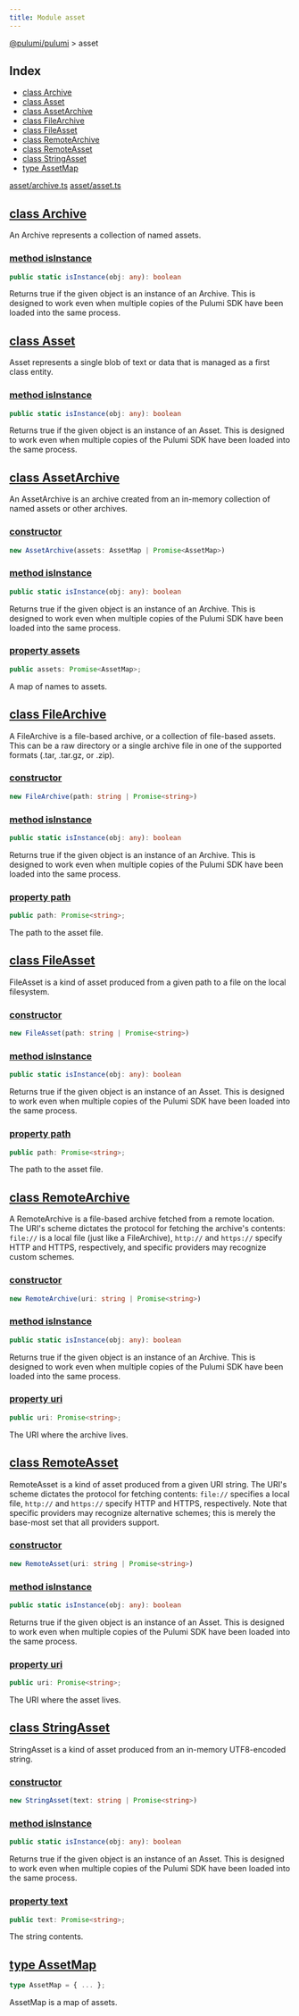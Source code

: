 ```yaml
---
title: Module asset
---
```


<a href="../index.html">@pulumi/pulumi</a> &gt; asset

<h2 class="pdoc-module-header">Index</h2>

* <a href="#Archive">class Archive</a>
* <a href="#Asset">class Asset</a>
* <a href="#AssetArchive">class AssetArchive</a>
* <a href="#FileArchive">class FileArchive</a>
* <a href="#FileAsset">class FileAsset</a>
* <a href="#RemoteArchive">class RemoteArchive</a>
* <a href="#RemoteAsset">class RemoteAsset</a>
* <a href="#StringAsset">class StringAsset</a>
* <a href="#AssetMap">type AssetMap</a>

<a href="https://github.com/pulumi/pulumi/blob/master/sdk/nodejs/asset/archive.ts">asset/archive.ts</a> <a href="https://github.com/pulumi/pulumi/blob/master/sdk/nodejs/asset/asset.ts">asset/asset.ts</a> 


<h2 class="pdoc-module-header" id="Archive">
<a class="pdoc-member-name" href="https://github.com/pulumi/pulumi/blob/master/sdk/nodejs/asset/archive.ts#L21">class Archive</a>
</h2>

An Archive represents a collection of named assets.

<h3 class="pdoc-member-header">
<a class="pdoc-child-name" href="https://github.com/pulumi/pulumi/blob/master/sdk/nodejs/asset/archive.ts#L32">method isInstance</a>
</h3>

```typescript
public static isInstance(obj: any): boolean
```


Returns true if the given object is an instance of an Archive.  This is designed to work even when
multiple copies of the Pulumi SDK have been loaded into the same process.

<h2 class="pdoc-module-header" id="Asset">
<a class="pdoc-member-name" href="https://github.com/pulumi/pulumi/blob/master/sdk/nodejs/asset/asset.ts#L20">class Asset</a>
</h2>

Asset represents a single blob of text or data that is managed as a first class entity.

<h3 class="pdoc-member-header">
<a class="pdoc-child-name" href="https://github.com/pulumi/pulumi/blob/master/sdk/nodejs/asset/asset.ts#L31">method isInstance</a>
</h3>

```typescript
public static isInstance(obj: any): boolean
```


Returns true if the given object is an instance of an Asset.  This is designed to work even when
multiple copies of the Pulumi SDK have been loaded into the same process.

<h2 class="pdoc-module-header" id="AssetArchive">
<a class="pdoc-member-name" href="https://github.com/pulumi/pulumi/blob/master/sdk/nodejs/asset/archive.ts#L45">class AssetArchive</a>
</h2>

An AssetArchive is an archive created from an in-memory collection of named assets or other archives.

<h3 class="pdoc-member-header">
<a class="pdoc-child-name" href="https://github.com/pulumi/pulumi/blob/master/sdk/nodejs/asset/archive.ts#L49">constructor</a>
</h3>

```typescript
new AssetArchive(assets: AssetMap | Promise<AssetMap>)
```

<h3 class="pdoc-member-header">
<a class="pdoc-child-name" href="https://github.com/pulumi/pulumi/blob/master/sdk/nodejs/asset/archive.ts#L32">method isInstance</a>
</h3>

```typescript
public static isInstance(obj: any): boolean
```


Returns true if the given object is an instance of an Archive.  This is designed to work even when
multiple copies of the Pulumi SDK have been loaded into the same process.

<h3 class="pdoc-member-header">
<a class="pdoc-child-name" href="https://github.com/pulumi/pulumi/blob/master/sdk/nodejs/asset/archive.ts#L49">property assets</a>
</h3>

```typescript
public assets: Promise<AssetMap>;
```


A map of names to assets.

<h2 class="pdoc-module-header" id="FileArchive">
<a class="pdoc-member-name" href="https://github.com/pulumi/pulumi/blob/master/sdk/nodejs/asset/archive.ts#L61">class FileArchive</a>
</h2>

A FileArchive is a file-based archive, or a collection of file-based assets.  This can be a raw directory or a
single archive file in one of the supported formats (.tar, .tar.gz, or .zip).

<h3 class="pdoc-member-header">
<a class="pdoc-child-name" href="https://github.com/pulumi/pulumi/blob/master/sdk/nodejs/asset/archive.ts#L65">constructor</a>
</h3>

```typescript
new FileArchive(path: string | Promise<string>)
```

<h3 class="pdoc-member-header">
<a class="pdoc-child-name" href="https://github.com/pulumi/pulumi/blob/master/sdk/nodejs/asset/archive.ts#L32">method isInstance</a>
</h3>

```typescript
public static isInstance(obj: any): boolean
```


Returns true if the given object is an instance of an Archive.  This is designed to work even when
multiple copies of the Pulumi SDK have been loaded into the same process.

<h3 class="pdoc-member-header">
<a class="pdoc-child-name" href="https://github.com/pulumi/pulumi/blob/master/sdk/nodejs/asset/archive.ts#L65">property path</a>
</h3>

```typescript
public path: Promise<string>;
```


The path to the asset file.

<h2 class="pdoc-module-header" id="FileAsset">
<a class="pdoc-member-name" href="https://github.com/pulumi/pulumi/blob/master/sdk/nodejs/asset/asset.ts#L50">class FileAsset</a>
</h2>

FileAsset is a kind of asset produced from a given path to a file on the local filesystem.

<h3 class="pdoc-member-header">
<a class="pdoc-child-name" href="https://github.com/pulumi/pulumi/blob/master/sdk/nodejs/asset/asset.ts#L54">constructor</a>
</h3>

```typescript
new FileAsset(path: string | Promise<string>)
```

<h3 class="pdoc-member-header">
<a class="pdoc-child-name" href="https://github.com/pulumi/pulumi/blob/master/sdk/nodejs/asset/asset.ts#L31">method isInstance</a>
</h3>

```typescript
public static isInstance(obj: any): boolean
```


Returns true if the given object is an instance of an Asset.  This is designed to work even when
multiple copies of the Pulumi SDK have been loaded into the same process.

<h3 class="pdoc-member-header">
<a class="pdoc-child-name" href="https://github.com/pulumi/pulumi/blob/master/sdk/nodejs/asset/asset.ts#L54">property path</a>
</h3>

```typescript
public path: Promise<string>;
```


The path to the asset file.

<h2 class="pdoc-module-header" id="RemoteArchive">
<a class="pdoc-member-name" href="https://github.com/pulumi/pulumi/blob/master/sdk/nodejs/asset/archive.ts#L78">class RemoteArchive</a>
</h2>

A RemoteArchive is a file-based archive fetched from a remote location.  The URI's scheme dictates the
protocol for fetching the archive's contents: `file://` is a local file (just like a FileArchive), `http://` and
`https://` specify HTTP and HTTPS, respectively, and specific providers may recognize custom schemes.

<h3 class="pdoc-member-header">
<a class="pdoc-child-name" href="https://github.com/pulumi/pulumi/blob/master/sdk/nodejs/asset/archive.ts#L82">constructor</a>
</h3>

```typescript
new RemoteArchive(uri: string | Promise<string>)
```

<h3 class="pdoc-member-header">
<a class="pdoc-child-name" href="https://github.com/pulumi/pulumi/blob/master/sdk/nodejs/asset/archive.ts#L32">method isInstance</a>
</h3>

```typescript
public static isInstance(obj: any): boolean
```


Returns true if the given object is an instance of an Archive.  This is designed to work even when
multiple copies of the Pulumi SDK have been loaded into the same process.

<h3 class="pdoc-member-header">
<a class="pdoc-child-name" href="https://github.com/pulumi/pulumi/blob/master/sdk/nodejs/asset/archive.ts#L82">property uri</a>
</h3>

```typescript
public uri: Promise<string>;
```


The URI where the archive lives.

<h2 class="pdoc-module-header" id="RemoteAsset">
<a class="pdoc-member-name" href="https://github.com/pulumi/pulumi/blob/master/sdk/nodejs/asset/asset.ts#L82">class RemoteAsset</a>
</h2>

RemoteAsset is a kind of asset produced from a given URI string.  The URI's scheme dictates the protocol for fetching
contents: `file://` specifies a local file, `http://` and `https://` specify HTTP and HTTPS, respectively.  Note that
specific providers may recognize alternative schemes; this is merely the base-most set that all providers support.

<h3 class="pdoc-member-header">
<a class="pdoc-child-name" href="https://github.com/pulumi/pulumi/blob/master/sdk/nodejs/asset/asset.ts#L86">constructor</a>
</h3>

```typescript
new RemoteAsset(uri: string | Promise<string>)
```

<h3 class="pdoc-member-header">
<a class="pdoc-child-name" href="https://github.com/pulumi/pulumi/blob/master/sdk/nodejs/asset/asset.ts#L31">method isInstance</a>
</h3>

```typescript
public static isInstance(obj: any): boolean
```


Returns true if the given object is an instance of an Asset.  This is designed to work even when
multiple copies of the Pulumi SDK have been loaded into the same process.

<h3 class="pdoc-member-header">
<a class="pdoc-child-name" href="https://github.com/pulumi/pulumi/blob/master/sdk/nodejs/asset/asset.ts#L86">property uri</a>
</h3>

```typescript
public uri: Promise<string>;
```


The URI where the asset lives.

<h2 class="pdoc-module-header" id="StringAsset">
<a class="pdoc-member-name" href="https://github.com/pulumi/pulumi/blob/master/sdk/nodejs/asset/asset.ts#L65">class StringAsset</a>
</h2>

StringAsset is a kind of asset produced from an in-memory UTF8-encoded string.

<h3 class="pdoc-member-header">
<a class="pdoc-child-name" href="https://github.com/pulumi/pulumi/blob/master/sdk/nodejs/asset/asset.ts#L69">constructor</a>
</h3>

```typescript
new StringAsset(text: string | Promise<string>)
```

<h3 class="pdoc-member-header">
<a class="pdoc-child-name" href="https://github.com/pulumi/pulumi/blob/master/sdk/nodejs/asset/asset.ts#L31">method isInstance</a>
</h3>

```typescript
public static isInstance(obj: any): boolean
```


Returns true if the given object is an instance of an Asset.  This is designed to work even when
multiple copies of the Pulumi SDK have been loaded into the same process.

<h3 class="pdoc-member-header">
<a class="pdoc-child-name" href="https://github.com/pulumi/pulumi/blob/master/sdk/nodejs/asset/asset.ts#L69">property text</a>
</h3>

```typescript
public text: Promise<string>;
```


The string contents.

<h2 class="pdoc-module-header" id="AssetMap">
<a class="pdoc-member-name" href="https://github.com/pulumi/pulumi/blob/master/sdk/nodejs/asset/archive.ts#L40">type AssetMap</a>
</h2>

```typescript
type AssetMap = { ... };
```


AssetMap is a map of assets.


